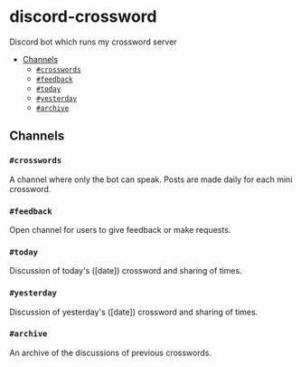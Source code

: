 # discord-crossword
Discord bot which runs my crossword server

<!-- TOC depthFrom:2 depthTo:6 withLinks:1 updateOnSave:1 orderedList:0 -->

- [Channels](#channels)
	- [`#crosswords`](#crosswords)
	- [`#feedback`](#feedback)
	- [`#today`](#today)
	- [`#yesterday`](#yesterday)
	- [`#archive`](#archive)

<!-- /TOC -->

## Channels

### `#crosswords`
A channel where only the bot can speak. Posts are made daily for each mini crossword.

### `#feedback`
Open channel for users to give feedback or make requests.

### `#today`
Discussion of today's ([date]) crossword and sharing of times.

### `#yesterday`
Discussion of yesterday's ([date]) crossword and sharing of times.

### `#archive`
An archive of the discussions of previous crosswords.

